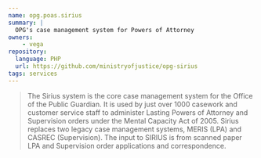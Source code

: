 ```yaml
---
name: opg.poas.sirius
summary: |
  OPG's case management system for Powers of Attorney
owners:
    - vega
repository:
  language: PHP
  url: https://github.com/ministryofjustice/opg-sirius
tags: services
---
```


> The Sirius system is the core case management system for the Office of the Public Guardian. It is used by just over 1000 casework and customer service staff to administer Lasting Powers of Attorney and Supervision orders under the Mental Capacity Act of 2005. Sirius replaces two legacy case management systems, MERIS (LPA) and CASREC (Supervision). The input to SIRIUS is from scanned paper LPA and Supervision order applications and correspondence.
